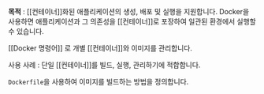 

**목적**  : [[컨테이너]]화된 애플리케이션의 생성, 배포 및 실행을 지원합니다. Docker을 사용하면 애플리케이션과 그 의존성을 [[컨테이너]]로 포장하여 일관된 환경에서 실행할 수 있습니다.

[[Docker 명령어]] 로 개별 [[컨테이너]]와 이미지를 관리합니다.

사용 사례 : 단일 [[컨테이너]]를 빌드, 실행, 관리하기에 적합합니다.

`Dockerfile`을 사용하여 이미지를 빌드하는 방법을 정의합니다.




